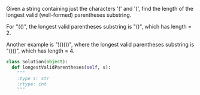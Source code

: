 Given a string containing just the characters '(' and ')', find the length of the longest valid (well-formed) parentheses substring.


For "(()", the longest valid parentheses substring is "()", which has length = 2.


Another example is ")()())", where the longest valid parentheses substring is "()()", which has length = 4.



```python
class Solution(object):
  def longestValidParentheses(self, s):
    """
    :type s: str
    :rtype: int
    """
```
